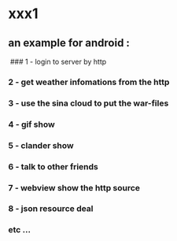 # xxx1
## an example for android : <br>
  ### 1 - login to server by http <br>
  ### 2 - get weather infomations from the http <br>
  ### 3 - use the sina cloud to put the war-files<br>
  ### 4 - gif show<br>
  ### 5 - clander show<br>
  ### 6 - talk to other friends<br>
  ### 7 - webview show the http source<br>
  ### 8 - json resource deal<br>
  ### etc ...<br>
  

